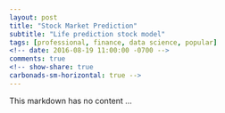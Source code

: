 ```yaml
---
layout: post
title: "Stock Market Prediction"
subtitle: "Life prediction stock model"
tags: [professional, finance, data science, popular]
<!-- date: 2016-08-19 11:00:00 -0700 -->
comments: true
<!-- show-share: true
carbonads-sm-horizontal: true -->
---
```



This markdown has no content ...